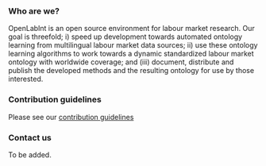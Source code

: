 ### Who are we?
OpenLabInt is an open source environment for labour market research. Our goal is threefold; i) speed up development towards automated ontology learning from multilingual labour market data sources; ii) use these ontology learning algorithms to work towards a dynamic standardized labour market ontology with worldwide coverage; and (iii) document, distribute and publish the developed methods and the resulting ontology for use by those interested.    

### Contribution guidelines
Please see our [contribution guidelines](https://OpenLabInt.github.io)

### Contact us
To be added.
